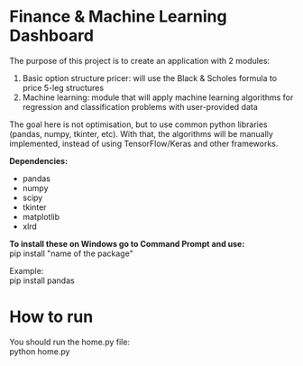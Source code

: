 # Finance & Machine Learning Dashboard
The purpose of this project is to create an application with 2 modules:
1) Basic option structure pricer: will use the Black & Scholes formula to price 5-leg structures
2) Machine learning: module that will apply machine learning algorithms for regression and classification problems with user-provided data

The goal here is not optimisation, but to use common python libraries (pandas, numpy, tkinter, etc). With that, the algorithms will be manually implemented, instead of using TensorFlow/Keras and other frameworks.

**Dependencies:**
- pandas
- numpy
- scipy
- tkinter
- matplotlib
- xlrd

**To install these on Windows go to Command Prompt and use:**
<br>pip install "name of the package"

Example:
<br>pip install pandas

# How to run
You should run the home.py file:
<br>python home.py
